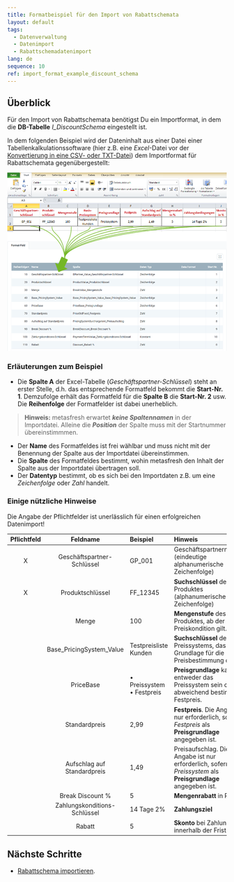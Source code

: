 ```yaml
---
title: Formatbeispiel für den Import von Rabattschemata
layout: default
tags:
  - Datenverwaltung
  - Datenimport
  - Rabattschemadatenimport
lang: de
sequence: 10
ref: import_format_example_discount_schema
---
```


## Überblick
Für den Import von Rabattschemata benötigst Du ein Importformat, in dem die **DB-Tabelle** *I_DiscountSchema* eingestellt ist.

In dem folgenden Beispiel wird der Dateninhalt aus einer Datei einer Tabellenkalkulationssoftware (hier z.B. eine *Excel*-Datei vor der [Konvertierung in eine CSV- oder TXT-Datei](Importdatei_nuetzliche_Hinweise)) dem Importformat für Rabattschemata gegenübergestellt:

![](assets/Rabattschema_Import_Excel-Tabelle_Format.png)

### Erläuterungen zum Beispiel
- Die **Spalte A** der Excel-Tabelle (*Geschäftspartner-Schlüssel*) steht an erster Stelle, d.h. das entsprechende Formatfeld bekommt die **Start-Nr. 1**. Demzufolge erhält das Formatfeld für die **Spalte B** die **Start-Nr. 2** usw.<br> Die **Reihenfolge** der Formatfelder ist dabei unerheblich.
 >**Hinweis:** metasfresh erwartet ***keine Spaltennamen*** in der Importdatei. Alleine die ***Position*** der Spalte muss mit der Startnummer übereinstimmmen.

- Der **Name** des Formatfeldes ist frei wählbar und muss nicht mit der Benennung der Spalte aus der Importdatei übereinstimmen.
- Die **Spalte** des Formatfeldes bestimmt, wohin metasfresh den Inhalt der Spalte aus der Importdatei übertragen soll.
- Der **Datentyp** bestimmt, ob es sich bei den Importdaten z.B. um eine *Zeichenfolge* oder *Zahl* handelt.

### Einige nützliche Hinweise
Die Angabe der Pflichtfelder ist unerlässlich für einen erfolgreichen Datenimport!

| Pflichtfeld | Feldname | Beispiel | Hinweis |
| :---: | :---: | :--- | :--- |
| X | Geschäftspartner-Schlüssel | GP_001 | Geschäftspartnernummer (eindeutige alphanumerische Zeichenfolge) |
| X | Produktschlüssel | FF_12345 | **Suchschlüssel** des Produktes (alphanumerische Zeichenfolge) |
| | Menge | 100 | **Mengenstufe** des Produktes, ab der eine Preiskondition gilt. |
| | Base_PricingSystem_Value | Testpreisliste Kunden | **Suchschlüssel** des Preissystems, das als Grundlage für die Preisbestimmung dient. |
| | PriceBase | • Preissystem<br> • Festpreis | **Preisgrundlage** kann entweder das Preissystem sein oder ein abweichend bestimmter Festpreis.  |
| | Standardpreis | 2,99 | **Festpreis**. Die Angabe ist nur erforderlich, sofern *Festpreis* als **Preisgrundlage** angegeben ist. |
| | Aufschlag auf Standardpreis | 1,49 | Preisaufschlag. Die Angabe ist nur erforderlich, sofern *Preissystem* als **Preisgrundlage** angegeben ist. |
| | Break Discount % | 5 | **Mengenrabatt** in Prozent |
| | Zahlungskonditions-Schlüssel | 14 Tage 2% | **Zahlungsziel** |
| | Rabatt | 5 | **Skonto** bei Zahlung innerhalb der Frist. |

## Nächste Schritte
- [Rabattschema importieren](Rabattschema_importieren).
